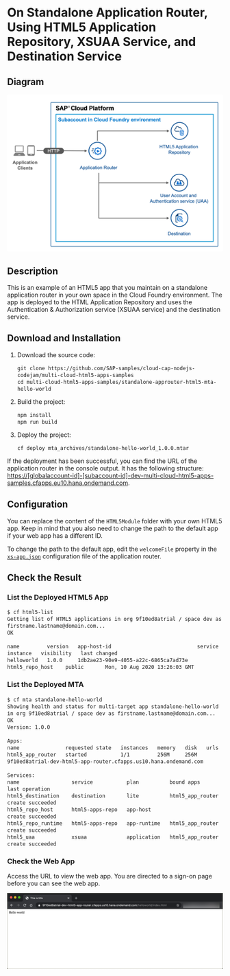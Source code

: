 # On Standalone Application Router, Using HTML5 Application Repository, XSUAA Service, and Destination Service 

## Diagram

![diagram](diagram.png)

## Description
This is an example of an HTML5 app that you maintain on a standalone application router in your own space in the Cloud Foundry environment. The app is deployed to the HTML Application Repository and uses the Authentication & Authorization service (XSUAA service) and the destination service.


## Download and Installation
1. Download the source code:
    ```
    git clone https://github.com/SAP-samples/cloud-cap-nodejs-codejam/multi-cloud-html5-apps-samples
    cd multi-cloud-html5-apps-samples/standalone-approuter-html5-mta-hello-world
    ```
2. Build the project:
    ```
    npm install
    npm run build
    ```
3. Deploy the project:
    ```
    cf deploy mta_archives/standalone-hello-world_1.0.0.mtar
    ```

If the deployment has been successful, you can find the URL of the application router in the console output. It has the following structure: <https://[globalaccount-id]-[subaccount-id]-dev-multi-cloud-html5-apps-samples.cfapps.eu10.hana.ondemand.com>.


## Configuration

You can replace the content of the `HTML5Module` folder with your own HTML5 app. Keep in mind that you also need to change the path to the default app if your web app has a different ID.

To change the path to the default app, edit the `welcomeFile` property in the [`xs-app.json`](router/xs-app.json) configuration file of the application router.

## Check the Result

### List the Deployed HTML5 App

```
$ cf html5-list                                     
Getting list of HTML5 applications in org 9f10ed8atrial / space dev as firstname.lastname@domain.com...
OK

name         version   app-host-id                            service instance   visibility   last changed   
helloworld   1.0.0     1db2ae23-90e9-4055-a22c-6865ca7ad73e   html5_repo_host    public       Mon, 10 Aug 2020 13:26:03 GMT   
```

### List the Deployed MTA

```
$ cf mta standalone-hello-world
Showing health and status for multi-target app standalone-hello-world in org 9f10ed8atrial / space dev as firstname.lastname@domain.com...
OK
Version: 1.0.0

Apps:
name               requested state   instances   memory   disk   urls   
html5_app_router   started           1/1         256M     256M   9f10ed8atrial-dev-html5-app-router.cfapps.us10.hana.ondemand.com   

Services:
name                 service           plan          bound apps         last operation   
html5_destination    destination       lite          html5_app_router   create succeeded   
html5_repo_host      html5-apps-repo   app-host                         create succeeded   
html5_repo_runtime   html5-apps-repo   app-runtime   html5_app_router   create succeeded   
html5_uaa            xsuaa             application   html5_app_router   create succeeded   
```

### Check the Web App

Access the URL to view the web app. You are directed to a sign-on page before you can see the web app.

![webapp](result.png)